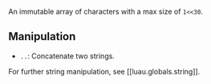 
An immutable array of characters with a max size of `1<<30`.

## Manipulation

- `..`: Concatenate two strings.

For further string manipulation, see [[luau.globals.string]].